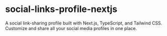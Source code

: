 # social-links-profile-nextjs
A social link-sharing profile built with Next.js, TypeScript, and Tailwind CSS. Customize and share all your social media profiles in one place.
